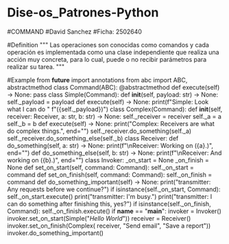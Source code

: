 # Dise-os_Patrones-Python
#COMMAND
#David Sanchez
#Ficha: 2502640

#Definition
""" Las operaciones son conocidas como comandos y cada operación es implementada como una clase independiente que realiza una acción muy concreta, para lo cual, puede o no recibir parámetros para realizar su tarea. """

#Example
    from __future__ import annotations
    from abc import ABC, abstractmethod
    class Command(ABC):
        @abstractmethod
        def execute(self) -> None:
            pass
    class Simple(Command):
        def __init__(self, payload: str) -> None:
            self._payload = payload
        def execute(self) -> None:
            print(f"Simple: Look what I can do "
                  f"({self._payload})")
    class Complex(Command):
        def __init__(self, receiver: Receiver, a: str, b: str) -> None:
            self._receiver = receiver
            self._a = a
            self._b = b
        def execute(self) -> None:
            print("Complex: Receivers are what do complex things.", end="")
            self._receiver.do_something(self._a)
            self._receiver.do_something_else(self._b)
    class Receiver:
        def do_something(self, a: str) -> None:
            print(f"\nReceiver: Working on ({a}.)", end="")
        def do_something_else(self, b: str) -> None:
            print(f"\nReceiver: And working on ({b}.)", end="")
    class Invoker:
        _on_start = None
        _on_finish = None
        def set_on_start(self, command: Command):
            self._on_start = command
        def set_on_finish(self, command: Command):
            self._on_finish = command
        def do_something_important(self) -> None:
            print("transmitter: Any requests before we continue?")
            if isinstance(self._on_start, Command):
                self._on_start.execute()
            print("transmitter: I'm busy.")
            print("transmitter: I can do something after finishing this, yes?")
            if isinstance(self._on_finish, Command):
                self._on_finish.execute()
    if __name__ == "__main__":
        invoker = Invoker()
        invoker.set_on_start(Simple("_Hello World_"))
        receiver = Receiver()
        invoker.set_on_finish(Complex(
            receiver, "Send email", "Save a report"))
        invoker.do_something_important()

